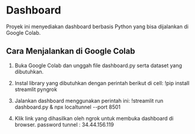 # Dashboard
Proyek ini menyediakan dashboard berbasis Python yang bisa dijalankan di Google Colab.

## Cara Menjalankan di Google Colab

1. Buka Google Colab dan unggah file dashboard.py serta dataset yang dibutuhkan.

2. Instal library yang dibutuhkan dengan perintah berikut di cell:
!pip install streamlit pyngrok

3. Jalankan dashboard menggunakan perintah ini:
!streamlit run dashboard.py & npx localtunnel --port 8501

4. Klik link yang dihasilkan oleh ngrok untuk membuka dashboard di browser.
password tunnel : 34.44.156.119
